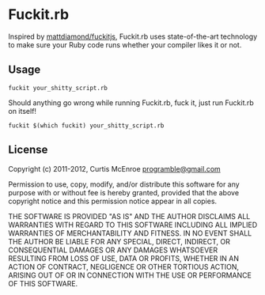 # Fuckit.rb

Inspired by
[mattdiamond/fuckitjs](https://github.com/mattdiamond/fuckitjs),
Fuckit.rb uses state-of-the-art technology to make sure your Ruby
code runs whether your compiler likes it or not.

## Usage

```
fuckit your_shitty_script.rb
```

Should anything go wrong while running Fuckit.rb, fuck it, just run
Fuckit.rb on itself!

```
fuckit $(which fuckit) your_shitty_script.rb
```

## License

Copyright (c) 2011-2012, Curtis McEnroe <programble@gmail.com>

Permission to use, copy, modify, and/or distribute this software for any
purpose with or without fee is hereby granted, provided that the above
copyright notice and this permission notice appear in all copies.

THE SOFTWARE IS PROVIDED "AS IS" AND THE AUTHOR DISCLAIMS ALL WARRANTIES
WITH REGARD TO THIS SOFTWARE INCLUDING ALL IMPLIED WARRANTIES OF
MERCHANTABILITY AND FITNESS. IN NO EVENT SHALL THE AUTHOR BE LIABLE FOR
ANY SPECIAL, DIRECT, INDIRECT, OR CONSEQUENTIAL DAMAGES OR ANY DAMAGES
WHATSOEVER RESULTING FROM LOSS OF USE, DATA OR PROFITS, WHETHER IN AN
ACTION OF CONTRACT, NEGLIGENCE OR OTHER TORTIOUS ACTION, ARISING OUT OF
OR IN CONNECTION WITH THE USE OR PERFORMANCE OF THIS SOFTWARE.
